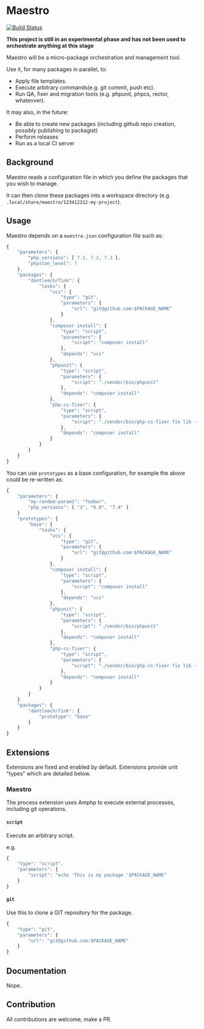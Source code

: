 Maestro
=======

[![Build Status](https://travis-ci.org/dantleech/maestro.svg?branch=master)](https://travis-ci.org/dantleech/maestro)

**This project is still in an experimental phase and has not been used to  orchestrate anything at this stage**

Maestro will be a micro-package orchestration and management tool.

Use it, for many packages in parallel, to:

- Apply file templates.
- Execute arbitrary commands(e.g. git commit, push etc).
- Run QA, fixer and migration tools (e.g. phpunit, phpcs, rector, whatevver).

It may also, in the future:

- Be able to create new packages (including github repo creation, possibly publishing to packagist)
- Perform releases
- Run as a local CI server

Background
----------

Maestro reads a configuration file in which you define the packages that you
wish to manage.

It can then clone these packages into a workspace directory (e.g.
`.local/share/maestro/123412312-my-project`).

Usage
-----

Maestro depends on a `maestro.json` configuration file such as:

```javascript
{
    "parameters": {
        "php_versions": [ 7.1, 7.2, 7.3 ],
        "phpstan_level": 7
    },
    "packages": {
        "dantleech/fink": {
            "tasks": {
                "vcs": {
                    "type": "git",
                    "parameters": {
                        "url": "git@github.com:$PACKAGE_NAME"
                    }
                },
                "composer install": {
                    "type": "script",
                    "parameters": {
                        "script": "composer install"
                    },
                    "depends": "vcs"
                },
                "phpunit": {
                    "type": "script",
                    "parameters": {
                        "script": "./vendor/bin/phpunit"
                    },
                    "depends": "composer install"
                },
                "php-cs-fixer": {
                    "type": "script",
                    "parameters": {
                        "script": "./vendor/bin/php-cs-fixer fix lib --dry-run"
                    },
                    "depends": "composer install"
                }
            }
        }
    }
}
```

You can use `prototypes` as a base configuration, for example the above could
be re-written as:

```javascript
{
    "parameters": {
        "my-random-param1": "foobar",
        "php_versions": [ "3", "6.0", "7.4" ]
    }
    "prototypes": {
        "base": {
            "tasks": {
                "vcs": {
                    "type": "git",
                    "parameters": {
                        "url": "git@github.com:$PACKAGE_NAME"
                    }
                },
                "composer install": {
                    "type": "script",
                    "parameters": {
                        "script": "composer install"
                    },
                    "depends": "vcs"
                },
                "phpunit": {
                    "type": "script",
                    "parameters": {
                        "script": "./vendor/bin/phpunit"
                    },
                    "depends": "composer install"
                },
                "php-cs-fixer": {
                    "type": "script",
                    "parameters": {
                        "script": "./vendor/bin/php-cs-fixer fix lib --dry-run"
                    },
                    "depends": "composer install"
                }
            }
        }
    }
    "packages": {
        "dantleech/fink": {
            "prototype": "base"
        }
    }
}
```

Extensions
----------

Extensions are fixed and enabled by default. Extensions provide unit "types"
which are detailed below.

### Maestro

The process extension uses Amphp to execute external processes, including git
operations.

#### `script`

Execute an arbitrary script.

e.g.

```javascript
{
    "type": "script",
    "parameters": {
        "script": "echo 'This is my package '$PACKAGE_NAME"
    }
}
```

#### `git`

Use this to clone a GIT repository for the package.

```javascript
{
    "type": "git",
    "parameters": {
        "url": "git@github.com:$PACKAGE_NAME"
    }
}
```

Documentation
-------------

Nope.

Contribution
------------

All contributions are welcome, make a PR.
